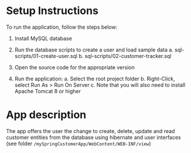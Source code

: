 Setup Instructions
====================================================

To run the application, follow the steps below:


1. Install MySQL database

2. Run the database scripts to create a user and load sample data
   a. sql-scripts/01-create-user.sql
   b. sql-scripts/02-customer-tracker.sql

3. Open the source code for the appropriate version

4. Run the application: 
   a. Select the root project folder
   b. Right-Click, select Run As > Run On Server
   c. Note that you will also need to install Apache Tomcat 8 or higher
   
App description
====================================================

The app offers the user the change to create, delete, update and read customer entities from the database using hibernate and user interfaces (see folder ``/mySpringCustomerApp/WebContent/WEB-INF/view``)